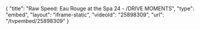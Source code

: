 {
    "title": "Raw Speed: Eau Rouge at the Spa 24 - \/DRIVE MOMENTS",
    "type": "embed",
    "layout": "iframe-static",
    "videoId": "25898309",
    "url": "\/tvpembed\/25898309"
}